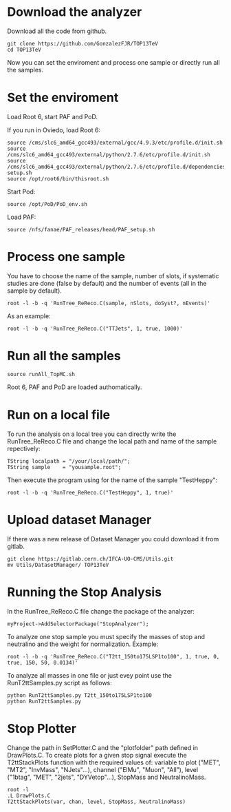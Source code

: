 Download the analyzer
====

Download all the code from github.

    git clone https://github.com/GonzalezFJR/TOP13TeV
    cd TOP13TeV



Now you can set the enviroment and process one sample or directly run all the samples.


Set the enviroment
====

Load Root 6, start PAF and PoD.

If you run in Oviedo, load Root 6:

    source /cms/slc6_amd64_gcc493/external/gcc/4.9.3/etc/profile.d/init.sh
    source /cms/slc6_amd64_gcc493/external/python/2.7.6/etc/profile.d/init.sh
    source /cms/slc6_amd64_gcc493/external/python/2.7.6/etc/profile.d/dependencies-setup.sh
    source /opt/root6/bin/thisroot.sh
    
Start Pod:

    source /opt/PoD/PoD_env.sh
  
Load PAF:

    source /nfs/fanae/PAF_releases/head/PAF_setup.sh
  
  
Process one sample
====

You have to choose the name of the sample, number of slots, if systematic studies are done (false by default) and the number of events (all in the sample by default).

    root -l -b -q 'RunTree_ReReco.C(sample, nSlots, doSyst?, nEvents)'

As an example:

    root -l -b -q 'RunTree_ReReco.C("TTJets", 1, true, 1000)'


Run all the samples
====



    source runAll_TopMC.sh

Root 6, PAF and PoD are loaded authomatically.

Run on a local file
====

To run the analysis on a local tree you can directly write the RunTree_ReReco.C file and change the local path and name of the sample repectively:

    TString localpath = "/your/local/path/";
    TString sample    = "yousample.root";

Then execute the program using for the name of the sample "TestHeppy":

    root -l -b -q 'RunTree_ReReco.C("TestHeppy", 1, true)'


Upload dataset Manager
====
    
If there was a new release of Dataset Manager you could download it from gitlab.

    git clone https://gitlab.cern.ch/IFCA-UO-CMS/Utils.git
    mv Utils/DatasetManager/ TOP13TeV
    
    
Running the Stop Analysis
====

In the RunTree_ReReco.C file change the package of the analyzer:

    myProject->AddSelectorPackage("StopAnalyzer");

To analyze one stop sample you must specify the masses of stop and neutralino and the weight for normalization. Example:

    root -l -b -q 'RunTree_ReReco.C("T2tt_150to175LSP1to100", 1, true, 0, true, 150, 50, 0.0134)'
    
To analyze all masses in one file or just evey point use the RunT2ttSamples.py script as follows:

    python RunT2ttSamples.py T2tt_150to175LSP1to100
    python RunT2ttSamples.py
    
Stop Plotter
====

Change the path in SetPlotter.C and the "plotfolder" path defined in DrawPlots.C. To create plots for a given stop signal execute the T2ttStackPlots function with the required values of: variable to plot ("MET", "MT2", "InvMass", "NJets"...), channel ("ElMu", "Muon", "All"), level ("1btag", "MET", "2jets", "DYVetop"...), StopMass and NeutralinoMass. 

    root -l
    .L DrawPlots.C
    T2ttStackPlots(var, chan, level, StopMass, NeutralinoMass)

